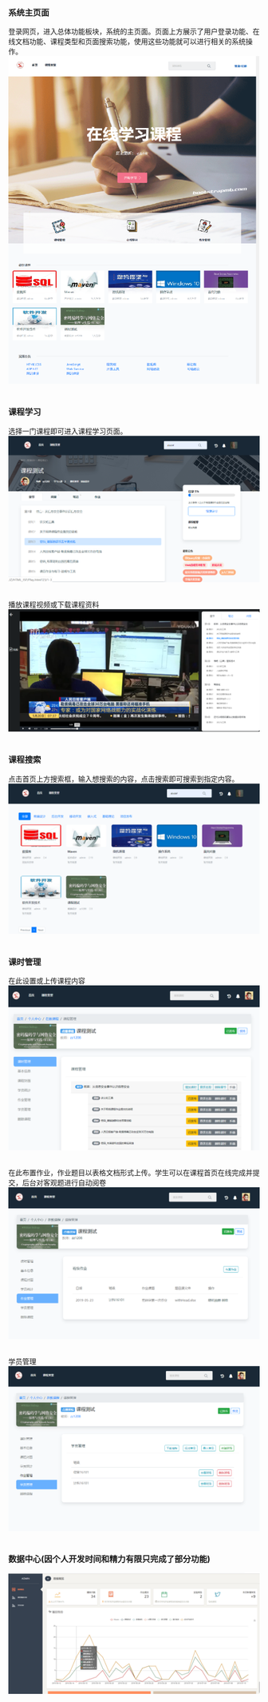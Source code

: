 ### 系统主页面
登录网页，进入总体功能板块，系统的主页面。页面上方展示了用户登录功能、在线文档功能、课程类型和页面搜索功能，使用这些功能就可以进行相关的系统操作。<br>
![](https://github.com/dfgr1510315/HappyFriday/blob/ServerTest/SysImage/%E5%9B%BE%E7%89%871.png)<br><br>

### 课程学习
选择一门课程即可进入课程学习页面。<br>
![](https://github.com/dfgr1510315/HappyFriday/blob/ServerTest/SysImage/Img2-5.png)<br><br>

播放课程视频或下载课程资料<br>
![](https://github.com/dfgr1510315/HappyFriday/blob/ServerTest/SysImage/Img10.png)<br><br>

### 课程搜索
点击首页上方搜索框，输入想搜索的内容，点击搜索即可搜索到指定内容。<br>
![](https://github.com/dfgr1510315/HappyFriday/blob/ServerTest/SysImage/Img9.png)<br><br>

### 课时管理
在此设置或上传课程内容<br>
![](https://github.com/dfgr1510315/HappyFriday/blob/ServerTest/SysImage/Img11.png)<br><br>

在此布置作业，作业题目以表格文档形式上传。学生可以在课程首页在线完成并提交，后台对客观题进行自动阅卷<br>
![](https://github.com/dfgr1510315/HappyFriday/blob/ServerTest/SysImage/Img12.png)<br><br>

学员管理<br>
![](https://github.com/dfgr1510315/HappyFriday/blob/ServerTest/SysImage/图片14.png)<br><br>

### 数据中心(因个人开发时间和精力有限只完成了部分功能)
![](https://github.com/dfgr1510315/HappyFriday/blob/ServerTest/SysImage/Img13.png)<br><br>
